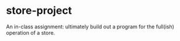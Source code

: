 # store-project
An in-class assignment: ultimately build out a program for the full(ish) operation of a store.
